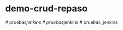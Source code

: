 # demo-crud-repaso
#   p r u e b a s _ j e n k i n s  
 #   p r u e b a s _ j e n k i n s  
 # pruebas_jenkins
